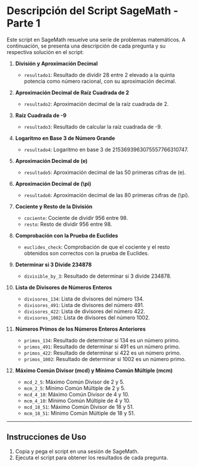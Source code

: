 # Descripción del Script SageMath - Parte 1

Este script en SageMath resuelve una serie de problemas matemáticos. A continuación, se presenta una descripción de cada pregunta y su respectiva solución en el script:

1. **División y Aproximación Decimal**
   - `resultado1`: Resultado de dividir 28 entre 2 elevado a la quinta potencia como número racional, con su aproximación decimal.

2. **Aproximación Decimal de Raíz Cuadrada de 2**
   - `resultado2`: Aproximación decimal de la raíz cuadrada de 2.

3. **Raíz Cuadrada de -9**
   - `resultado3`: Resultado de calcular la raíz cuadrada de -9.

4. **Logaritmo en Base 3 de Número Grande**
   - `resultado4`: Logaritmo en base 3 de 2153693963075557766310747.

5. **Aproximación Decimal de \(e\)**
   - `resultado5`: Aproximación decimal de las 50 primeras cifras de \(e\).

6. **Aproximación Decimal de \(\pi\)**
   - `resultado6`: Aproximación decimal de las 80 primeras cifras de \(\pi\).

7. **Cociente y Resto de la División**
   - `cociente`: Cociente de dividir 956 entre 98.
   - `resto`: Resto de dividir 956 entre 98.

8. **Comprobación con la Prueba de Euclides**
   - `euclides_check`: Comprobación de que el cociente y el resto obtenidos son correctos con la prueba de Euclides.

9. **Determinar si 3 Divide 234878**
   - `divisible_by_3`: Resultado de determinar si 3 divide 234878.

10. **Lista de Divisores de Números Enteros**
    - `divisores_134`: Lista de divisores del número 134.
    - `divisores_491`: Lista de divisores del número 491.
    - `divisores_422`: Lista de divisores del número 422.
    - `divisores_1002`: Lista de divisores del número 1002.

11. **Números Primos de los Números Enteros Anteriores**
    - `primos_134`: Resultado de determinar si 134 es un número primo.
    - `primos_491`: Resultado de determinar si 491 es un número primo.
    - `primos_422`: Resultado de determinar si 422 es un número primo.
    - `primos_1002`: Resultado de determinar si 1002 es un número primo.

12. **Máximo Común Divisor (mcd) y Mínimo Común Múltiple (mcm)**
    - `mcd_2_5`: Máximo Común Divisor de 2 y 5.
    - `mcm_2_5`: Mínimo Común Múltiple de 2 y 5.
    - `mcd_4_10`: Máximo Común Divisor de 4 y 10.
    - `mcm_4_10`: Mínimo Común Múltiple de 4 y 10.
    - `mcd_18_51`: Máximo Común Divisor de 18 y 51.
    - `mcm_18_51`: Mínimo Común Múltiple de 18 y 51.

---

## Instrucciones de Uso

1. Copia y pega el script en una sesión de SageMath.
2. Ejecuta el script para obtener los resultados de cada pregunta.
